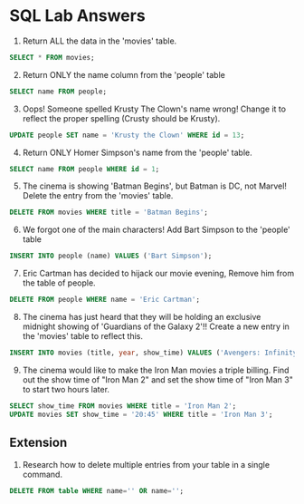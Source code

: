 # SQL Lab Answers

1) Return ALL the data in the 'movies' table.

```sql
SELECT * FROM movies;
```

2) Return ONLY the name column from the 'people' table

```sql
SELECT name FROM people;
```

3) Oops! Someone spelled Krusty The Clown's name wrong! Change it to reflect the proper spelling (Crusty should be Krusty).

```sql
UPDATE people SET name = 'Krusty the Clown' WHERE id = 13;

```

4) Return ONLY Homer Simpson's name from the 'people' table.

```sql
SELECT name FROM people WHERE id = 1;
```

5) The cinema is showing 'Batman Begins', but Batman is DC, not Marvel! Delete the entry from the 'movies' table.

```sql
DELETE FROM movies WHERE title = 'Batman Begins';
```

6) We forgot one of the main characters! Add Bart Simpson to the 'people' table

```sql
INSERT INTO people (name) VALUES ('Bart Simpson');
```

7) Eric Cartman has decided to hijack our movie evening, Remove him from the table of people.

```sql
DELETE FROM people WHERE name = 'Eric Cartman';
```

8) The cinema has just heard that they will be holding an exclusive midnight showing of 'Guardians of the Galaxy 2'!! Create a new entry in the 'movies' table to reflect this.

```sql
INSERT INTO movies (title, year, show_time) VALUES ('Avengers: Infinity War', 2018, '00:00');
```

9) The cinema would like to make the Iron Man movies a triple billing. Find out the show time of "Iron Man 2" and set the show time of "Iron Man 3" to start two hours later.

```sql
SELECT show_time FROM movies WHERE title = 'Iron Man 2';
UPDATE movies SET show_time = '20:45' WHERE title = 'Iron Man 3';
```

## Extension

1) Research how to delete multiple entries from your table in a single command.

```sql
DELETE FROM table WHERE name='' OR name='';
```
